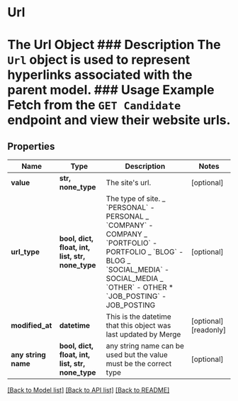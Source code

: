 # Url

# The Url Object ### Description The `Url` object is used to represent hyperlinks associated with the parent model. ### Usage Example Fetch from the `GET Candidate` endpoint and view their website urls.

## Properties

| Name                | Type                                             | Description                                                                                                                                                                                                                                                      | Notes                 |
| ------------------- | ------------------------------------------------ | ---------------------------------------------------------------------------------------------------------------------------------------------------------------------------------------------------------------------------------------------------------------- | --------------------- |
| **value**           | **str, none_type**                               | The site&#39;s url.                                                                                                                                                                                                                                              | [optional]            |
| **url_type**        | **bool, dict, float, int, list, str, none_type** | The type of site. _ &#x60;PERSONAL&#x60; - PERSONAL _ &#x60;COMPANY&#x60; - COMPANY _ &#x60;PORTFOLIO&#x60; - PORTFOLIO _ &#x60;BLOG&#x60; - BLOG _ &#x60;SOCIAL_MEDIA&#x60; - SOCIAL_MEDIA _ &#x60;OTHER&#x60; - OTHER \* &#x60;JOB_POSTING&#x60; - JOB_POSTING | [optional]            |
| **modified_at**     | **datetime**                                     | This is the datetime that this object was last updated by Merge                                                                                                                                                                                                  | [optional] [readonly] |
| **any string name** | **bool, dict, float, int, list, str, none_type** | any string name can be used but the value must be the correct type                                                                                                                                                                                               | [optional]            |

[[Back to Model list]](../README.md#documentation-for-models) [[Back to API list]](../README.md#documentation-for-api-endpoints) [[Back to README]](../README.md)
